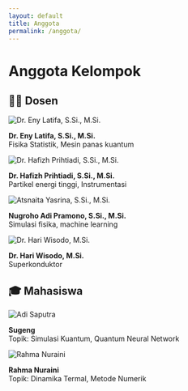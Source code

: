 ```yaml
---
layout: default
title: Anggota
permalink: /anggota/
---
```


<h1 id="anggota-kelompok">Anggota Kelompok</h1>

<h2 id="dosen-peneliti">🧑‍🏫 Dosen</h2>
<div class="anggota-grid">
  <div class="anggota-item">
    <img src="/assets/images/dosen/EnyLatifah.jpg" alt="Dr. Eny Latifa, S.Si., M.Si." class="anggota-foto">
    <p><strong>Dr. Eny Latifa, S.Si., M.Si.</strong><br>
    Fisika Statistik, Mesin panas kuantum</p>
  </div>
  <div class="anggota-item">
    <img src="/assets/images/dosen/HafizhPrihtiadi.jpg" alt="Dr. Hafizh Prihtiadi, S.Si., M.Si." class="anggota-foto">
    <p><strong>Dr. Hafizh Prihtiadi, S.Si., M.Si.</strong><br>
    Partikel energi tinggi, Instrumentasi</p>
  </div>
  <div class="anggota-item">
    <img src="/assets/images/dosen/AtsaitaYasrina.jpg" alt="Atsnaita Yasrina, S.Si., M.Si." class="anggota-foto">
    <p><strong>Nugroho Adi Pramono, S.Si., M.Si.</strong><br>
    Simulasi fisika, machine learning</p>
  </div>
  <div class="anggota-item">
    <img src="/assets/images/dosen/HariWisodo.jpg" alt="Dr. Hari Wisodo, M.Si." class="anggota-foto">
    <p><strong>Dr. Hari Wisodo, M.Si.</strong><br>
    Superkonduktor</p>
  </div>
</div>

<h2 id="mahasiswa">🎓 Mahasiswa</h2>
<div class="anggota-grid">
  <div class="anggota-item">
    <img src="/assets/images/mahasiswa/adi.jpg" alt="Adi Saputra" class="anggota-foto">
    <p><strong>Sugeng</strong><br>
    Topik: Simulasi Kuantum, Quantum Neural Network</p>
  </div>
  <div class="anggota-item">
    <img src="/assets/images/mahasiswa/rahma.jpg" alt="Rahma Nuraini" class="anggota-foto">
    <p><strong>Rahma Nuraini</strong><br>
    Topik: Dinamika Termal, Metode Numerik</p>
  </div>
</div>
